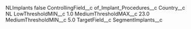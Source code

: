<?xml version="1.0" encoding="UTF-8"?>
<CustomMetadata xmlns="http://soap.sforce.com/2006/04/metadata" xmlns:xsi="http://www.w3.org/2001/XMLSchema-instance" xmlns:xsd="http://www.w3.org/2001/XMLSchema">
    <label>NLImplants</label>
    <protected>false</protected>
    <values>
        <field>ControllingField__c</field>
        <value xsi:type="xsd:string">of_Implant_Procedures__c</value>
    </values>
    <values>
        <field>Country__c</field>
        <value xsi:type="xsd:string">NL</value>
    </values>
    <values>
        <field>LowThresholdMIN__c</field>
        <value xsi:type="xsd:double">1.0</value>
    </values>
    <values>
        <field>MediumThresholdMAX__c</field>
        <value xsi:type="xsd:double">23.0</value>
    </values>
    <values>
        <field>MediumThresholdMIN__c</field>
        <value xsi:type="xsd:double">5.0</value>
    </values>
    <values>
        <field>TargetField__c</field>
        <value xsi:type="xsd:string">SegmentImplants__c</value>
    </values>
</CustomMetadata>
